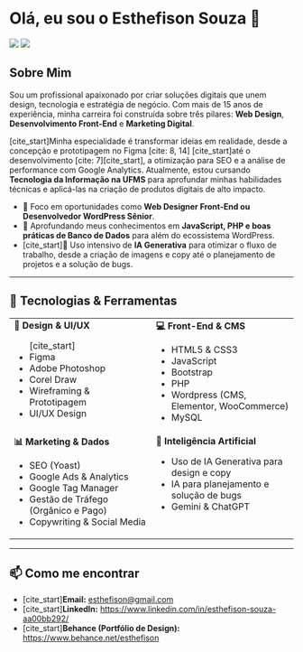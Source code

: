 # Olá, eu sou o Esthefison Souza 👋

<a href="https://www.linkedin.com/in/esthefison-souza-aa00bb292/" target="_blank"><img src="https://img.shields.io/badge/-LinkedIn-0077B5?style=for-the-badge&logo=linkedin&logoColor=white" target="_blank"></a>
<a href="https://www.behance.net/esthefison" target="_blank"><img src="https://img.shields.io/badge/-Behance-blue?style=for-the-badge&logo=behance&logoColor=white" target="_blank"></a>

## Sobre Mim

Sou um profissional apaixonado por criar soluções digitais que unem design, tecnologia e estratégia de negócio. Com mais de 15 anos de experiência, minha carreira foi construída sobre três pilares: **Web Design**, **Desenvolvimento Front-End** e **Marketing Digital**.

[cite_start]Minha especialidade é transformar ideias em realidade, desde a concepção e prototipagem no Figma [cite: 8, 14] [cite_start]até o desenvolvimento [cite: 7][cite_start], a otimização para SEO e a análise de performance com Google Analytics. Atualmente, estou cursando **Tecnologia da Informação na UFMS** para aprofundar minhas habilidades técnicas e aplicá-las na criação de produtos digitais de alto impacto.

- 🎯 Foco em oportunidades como **Web Designer Front-End ou Desenvolvedor WordPress Sênior**.
- 🌱 Aprofundando meus conhecimentos em **JavaScript, PHP e boas práticas de Banco de Dados** para além do ecossistema WordPress.
- [cite_start]🤖 Uso intensivo de **IA Generativa** para otimizar o fluxo de trabalho, desde a criação de imagens e copy até o planejamento de projetos e a solução de bugs.

---

## 🚀 Tecnologias & Ferramentas

<table>
  <tr>
    <td valign="top" width="50%">
      <strong>🎨 Design & UI/UX</strong><br>
      <ul>
        [cite_start]<li>Figma </li>
        <li>Adobe Photoshop </li>
        <li>Corel Draw </li>
        <li>Wireframing & Prototipagem </li>
        <li>UI/UX Design </li>
      </ul>
    </td>
    <td valign="top" width="50%">
      <strong>💻 Front-End & CMS</strong><br>
      <ul>
        <li>HTML5 & CSS3 </li>
        <li>JavaScript </li>
        <li>Bootstrap </li>
        <li>PHP </li>
        <li>Wordpress (CMS, Elementor, WooCommerce)</li>
        <li>MySQL </li>
      </ul>
    </td>
  </tr>
  <tr>
    <td valign="top" width="50%">
      <strong>📊 Marketing & Dados</strong><br>
      <ul>
        <li>SEO (Yoast)</li>
        <li>Google Ads & Analytics </li>
        <li>Google Tag Manager</li>
        <li>Gestão de Tráfego (Orgânico e Pago) </li>
        <li>Copywriting & Social Media </li>
      </ul>
    </td>
    <td valign="top" width="50%">
      <strong>🤖 Inteligência Artificial</strong><br>
      <ul>
        <li>Uso de IA Generativa para design e copy </li>
        <li>IA para planejamento e solução de bugs </li>
        <li>Gemini & ChatGPT</li>
      </ul>
    </td>
  </tr>
</table>

---

## 📫 Como me encontrar

- [cite_start]**Email:** esthefison@gmail.com 
- [cite_start]**LinkedIn:** https://www.linkedin.com/in/esthefison-souza-aa00bb292/ 
- [cite_start]**Behance (Portfólio de Design):** https://www.behance.net/esthefison
